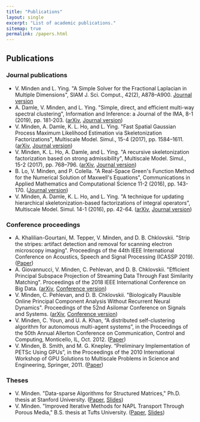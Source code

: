 ```yaml
---
title: "Publications"
layout: single
excerpt: "List of academic publications."
sitemap: true
permalink: /papers.html
---
```



## Publications

### Journal publications
- V. Minden and L. Ying.  "A Simple Solver for the Fractional Laplacian in Multiple Dimensions", SIAM J. Sci. Comput., 42(2), A878–A900. [Journal version](https://epubs.siam.org/doi/abs/10.1137/18M1170406)
- A. Damle, V. Minden, and L. Ying.  "Simple, direct, and efficient multi-way spectral clustering", Information and Inference: a Journal of the IMA, 8-1 (2019), pp. 181-203. ([arXiv](https://arxiv.org/abs/1609.08251), [Journal version](https://academic.oup.com/imaiai/advance-article-abstract/doi/10.1093/imaiai/iay008/5045955))
- V. Minden, A. Damle, K. L. Ho, and L. Ying.  "Fast Spatial Gaussian Process Maximum Likelihood Estimation via Skeletonization Factorizations", Multiscale Model. Simul., 15-4 (2017), pp. 1584–1611. ([arXiv](https://arxiv.org/abs/1603.08057), [Journal version](https://doi.org/10.1137/17M1116477))
- V. Minden, K. L. Ho, A. Damle, and L. Ying.  "A recursive skeletonization factorization based on strong admissibility", Multiscale Model. Simul., 15-2 (2017), pp. 768–796. ([arXiv](https://arxiv.org/abs/1609.08130), [Journal version](http://dx.doi.org/10.1137/16M1095949))
- B. Lo, V. Minden, and P. Colella. "A Real-Space Green's Function Method for the Numerical Solution of Maxwell's Equations", Communications in Applied Mathematics and Computational Science 11-2 (2016), pp. 143-170. ([Journal version](https://doi.org/10.2140/camcos.2016.11.143))
- V. Minden, A. Damle, K. L. Ho, and L. Ying. "A technique for updating hierarchical skeletonization-based factorizations of integral operators", Multiscale Model. Simul. 14-1 (2016), pp. 42-64. ([arXiv](https://arxiv.org/abs/1411.5706), [Journal version](http://dx.doi.org/10.1137/15M1024500))

### Conference proceedings
- A. Khalilian-Gourtani, M. Tepper, V. Minden, and D. B. Chklovskii.  "Strip the stripes: artifact detection and removal for scanning electron microscopy imaging".  Proceedings of the 44th IEEE International Conference on Acoustics, Speech and Signal Processing (ICASSP 2019). ([Paper](https://ieeexplore.ieee.org/document/8683119))
- A. Giovannucci, V. Minden, C. Pehlevan, and D. B. Chklovskii. "Efficient Principal Subspace Projection of Streaming Data Through Fast Similarity Matching". Proceedings of the 2018 IEEE International Conference on Big Data. ([arXiv](http://arxiv.org/abs/1808.02083), [Conference version](https://ieeexplore.ieee.org/document/8622026))
- V. Minden, C. Pehlevan, and D. B. Chklovskii.  "Biologically Plausible Online Principal Component Analysis Without Recurrent Neural Dynamics".  Proceedings of the 52nd Asilomar Conference on Signals and Systems. ([arXiv](https://arxiv.org/abs/1810.06966), [Conference version](https://ieeexplore.ieee.org/document/8645109))
- V. Minden, C. Youn, and U. A. Khan, “A distributed self-clustering algorithm for autonomous multi-agent systems”, in the Proceedings of the 50th Annual Allerton Conference on Communication, Control and Computing, Monticello, IL, Oct. 2012. ([Paper](docs/selfclustering.pdf))
- V. Minden, B. Smith, and M. G. Knepley. “Preliminary Implementation of PETSc Using GPUs”, in the Proceedings of the 2010 International Workshop of GPU Solutions to Multiscale Problems in Science and Engineering, Springer, 2011. ([Paper](docs/gpus.pdf))

### Theses
- V. Minden. "Data-sparse Algorithms for Structured Matrices," Ph.D. thesis at Stanford University. ([Paper](docs/minden_thesis_2017.pdf), [Slides](docs/minden_defense.pdf))
- V. Minden. "Improved Iterative Methods for NAPL Transport Through Porous Media," B.S. thesis at Tufts University. ([Paper](docs/mindenthesis.pdf), [Slides](docs/thesisslides.pdf))
